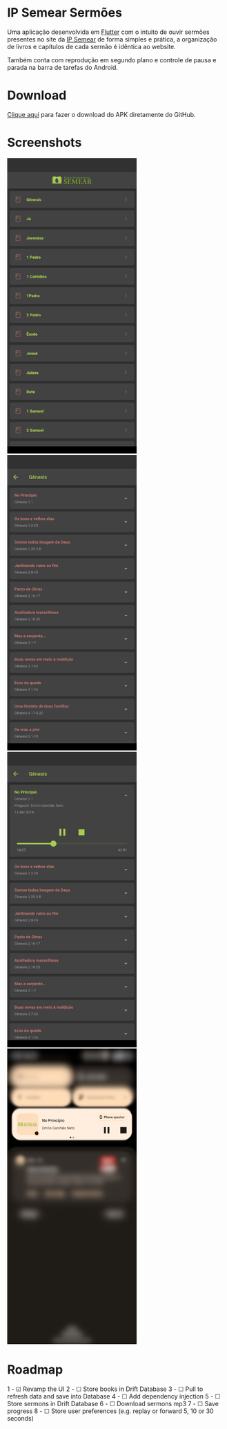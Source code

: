 # IP Semear Sermões

Uma aplicação desenvolvida em [Flutter](https://flutter.dev) com o intuito de ouvir sermões presentes no site da [IP Semear](https://ipsemear.org/sermoes-audio/) de forma simples e prática, a organização de livros e capítulos de cada sermão é idêntica ao website.

Também conta com reprodução em segundo plano e controle de pausa e parada na barra de tarefas do Android.

# Download

[Clique aqui](https://github.com/FernandoAntonio/ip_semear_sermoes/releases/download/1.0.0/ip_semear.apk) para fazer o download do APK diretamente do GitHub.

# Screenshots

<img src="screenshots/screenshot1.png" width="300" height="683"/> <img src="screenshots/screenshot2.png" width="300" height="683"/> <img src="screenshots/screenshot3.png" width="300" height="683"/> <img src="screenshots/screenshot4.png" width="300" height="683"/>

# Roadmap

1 - ☑ Revamp the UI
2 - ☐ Store books in Drift Database 
3 - ☐ Pull to refresh data and save into Database
4 - ☐ Add dependency injection
5 - ☐ Store sermons in Drift Database
6 - ☐ Download sermons mp3
7 - ☐ Save progress
8 - ☐ Store user preferences (e.g. replay or forward 5, 10 or 30 seconds)